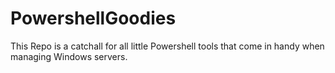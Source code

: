 # PowershellGoodies
This Repo is a catchall for all little Powershell tools that come in handy when managing Windows servers.
